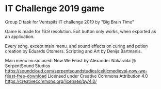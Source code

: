# IT Challenge 2019 game
Group D task for Ventspils IT challenge 2019 by "Big Brain Time"

Game is made for 16:9 resolution.
Exit button only works, when exported as an application.

Every song, except main menu, and sound effects on curing and potion creation by Eduards Otomers.
Scripting and Art by Denijs Bartmanis.

Main menu music used: Now We Feast by Alexander Nakarada @ SerpentSound Studios
https://soundcloud.com/serpentsoundstudios/celticmedieval-now-we-feast-free-download
Licensed under Creative Commons Attribution 4.0
https://creativecommons.org/licenses/by/4.0/
